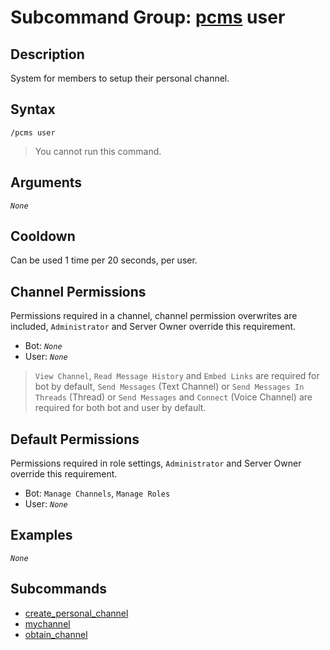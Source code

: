 # Subcommand Group: [pcms](../pcms.md) user

## Description

System for members to setup their personal channel.

## Syntax

```
/pcms user
```

> You cannot run this command.

## Arguments

*`None`*

## Cooldown

Can be used 1 time per 20 seconds, per user.

## Channel Permissions

Permissions required in a channel, channel permission overwrites are included, `Administrator` and Server Owner override this requirement.

- Bot: *`None`*
- User: *`None`*

> `View Channel`, `Read Message History` and `Embed Links` are required for bot by default, `Send Messages` (Text Channel) or `Send Messages In Threads` (Thread) or `Send Messages` and `Connect` (Voice Channel) are required for both bot and user by default.

## Default Permissions

Permissions required in role settings, `Administrator` and Server Owner override this requirement.

- Bot: `Manage Channels`, `Manage Roles`
- User: *`None`*

## Examples

*`None`*

## Subcommands

- [create_personal_channel](./create_personal_channel.md)
- [mychannel](./mychannel.md)
- [obtain_channel](./obtain_channel.md)
